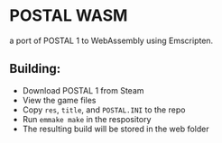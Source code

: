 # POSTAL WASM

a port of POSTAL 1 to WebAssembly using Emscripten.

## Building:

- Download POSTAL 1 from Steam
- View the game files
- Copy `res`, `title`, and `POSTAL.INI` to the repo
- Run `emmake make` in the respository
- The resulting build will be stored in the web folder